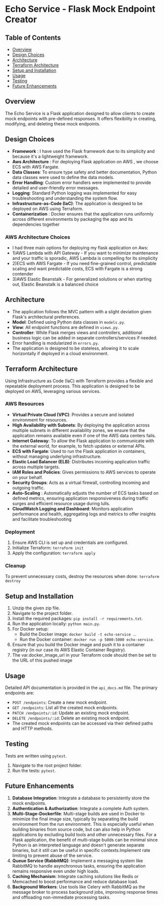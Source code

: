 # Echo Service - Flask Mock Endpoint Creator

## Table of Contents
- [Overview](#overview)
- [Design Choices](#design-choices)
- [Architecture](#architecture)
- [Terraform Architecture](#terraform-architecture)
- [Setup and Installation](#setup-and-installation)
- [Usage](#usage)
- [Testing](#testing)
- [Future Enhancements](#future-enhancements)

## Overview
The Echo Service is a Flask application designed to allow clients to create mock endpoints with pre-defined responses. It offers flexibility in creating, modifying, and deleting these mock endpoints.

## Design Choices
- **Framework** :  I have used the Flask framework due to its simplicity and because it's a lightweight framework.
- **Aws Architecture** : For deploying Flask application on AWS , we choose ECS with AWS Fargate.
- **Data Classes**: To ensure type safety and better documentation, Python data classes were used to define the data models.
- **Error Handling**: Custom error handlers were implemented to provide detailed and user-friendly error messages.
- **Logging**: Standard Python logging was implemented for easy troubleshooting and understanding the system flow.
- **Infrastructure-as-Code (IaC)**: The application is designed to be deployed on AWS using Terraform. 
- **Containerization** : Docker ensures that the application runs uniformly across different environments by packaging the app and its dependencies together

### AWS Architecture Choices
- I had three main options for deploying my flask application on Aws:
- 1)AWS Lambda with API Gateway - If you want to minimize maintenance and your traffic is sporadic, AWS Lambda is compelling for its simplicity
- 2)ECS with AWS Fargate  - If you need fine-grained control, predictable scaling and want predictable costs, ECS with Fargate is a strong contender
- 3)AWS Elastic Beanstalk - For generalized solutions or when starting out, Elastic Beanstalk is a balanced choice 


## Architecture
- The application follows the MVC pattern with a slight deviation given Flask's architectural preferences.
- **Model**: Defined using Python data classes in `models.py`.
- **View**: All endpoint functions are defined in `views.py`.
- **Controller**: While Flask merges views and controllers, additional business logic can be added in separate controllers/services if needed.
- Error handling is modularized in `errors.py`.
- The application is designed to be stateless, allowing it to scale horizontally if deployed in a cloud environment.


## Terraform Architecture
Using Infrastructure as Code (IaC) with Terraform provides a flexible and repeatable deployment process. This application is designed to be deployed on AWS, leveraging various services.

### AWS Resources

- **Virtual Private Cloud (VPC)**: Provides a secure and isolated environment for resources.
- **High Availability with Subnets**: By deploying the application across multiple subnets in different availability zones, we ensure that the application remains available even if one of the AWS data centers fails.
- **Internet Gateway**: To allow the Flask application to communicate with the external world, for example, to fetch updates or external APIs.
- **ECS with Fargate**: Used to run the Flask application in containers, without managing underlying infrastructure.
- **Elastic Load Balancer (ELB)**: Distributes incoming application traffic across multiple targets.
- **IAM Roles and Policies**: Gives permissions to AWS services to operate on your behalf.
- **Security Groups**: Acts as a virtual firewall, controlling incoming and outgoing traffic.
- **Auto-Scaling** : Automatically adjusts the number of ECS tasks based on defined metrics, ensuring application responsiveness during traffic surges and efficient resource usage during lulls.
- **CloudWatch Logging and Dashboard**: Monitors application performance and health, aggregating logs and metrics to offer insights and facilitate troubleshooting

### Deployment

1. Ensure AWS CLI is set up and credentials are configured.
2. Initialize Terraform: `terraform init`
3. Apply the configuration: `terraform apply`

### Cleanup

To prevent unnecessary costs, destroy the resources when done: `terraform destroy`

## Setup and Installation
1. Unzip  the given zip file.
2. Navigate to the project folder.
3. Install the required packages: `pip install -r requirements.txt`.
4. Run the application locally: `python main.py`.
5. For Docker setup:
   - Build the Docker image: `docker build -t echo-service .`.
   - Run the Docker container: `docker run -p 5000:5000 echo-service`.
6. Ensure that you build the Docker image and push it to a container registry (in our case its AWS Elastic Container Registry).
7. The var.docker_image_url in your Terraform code should then be set to the URL of this pushed image

## Usage
Detailed API documentation is provided in the `api_docs.md` file. The primary endpoints are:
- `POST /endpoints`: Create a new mock endpoint.
- `GET /endpoints`: List all the created mock endpoints.
- `PATCH /endpoints/:id`: Update an existing mock endpoint.
- `DELETE /endpoints/:id`: Delete an existing mock endpoint.
- The created mock endpoints can be accessed via their defined paths and HTTP methods.

## Testing
Tests are written using `pytest`. 
1. Navigate to the root project folder.
2. Run the tests: `pytest`.

## Future Enhancements
1. **Database Integration**: Integrate a database to persistently store the mock endpoints.
2. **Authentication & Authorization**: Integrate a complete Auth system.
3. **Multi-Stage-Dockerfile**: Multi-stage builds are used in Docker to minimize the final image size, typically by separating the build environment from the run environment. This is especially useful when building binaries from source code, but can also help in Python applications by excluding build tools and other unnecessary files. For a Flask application, the benefit of multi-stage builds can be minimal since Python is an interpreted language and doesn't generate separate binaries, but it still can be useful in specific contexts.Implement rate limiting to prevent abuse of the service.
4. **Queue Service (RabbitMQ)**: Implement a messaging system like RabbitMQ to handle asynchronous tasks, ensuring the application remains responsive even under high loads.
5. **Caching Mechanism**: Integrate caching solutions like Redis or Memcached to boost performance and reduce database load.
6. **Background Workers**: Use tools like Celery with RabbitMQ as the message broker to process background jobs, improving response times and offloading non-immediate processing tasks.